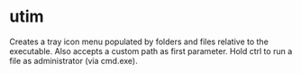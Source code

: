 # utim
Creates a tray icon menu populated by folders and files relative to the executable. Also accepts a custom path as first parameter. Hold ctrl to run a file as administrator (via cmd.exe).
